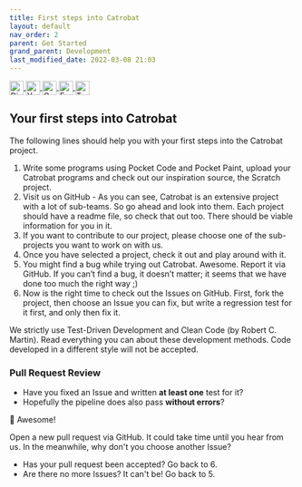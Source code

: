 ```yaml
---
title: First steps into Catrobat
layout: default
nav_order: 2
parent: Get Started
grand_parent: Development
last_modified_date: 2022-03-08 21:03
---
```


<style>
.btn-logo {
width: 25px;
height: 25px; 
vertical-align: middle;
}
</style>

<a href="https://discord.com/invite/tnsePcW8HY" class="btn">
  <img src="../../../../assets/images/discord_logo.svg" alt="Discord Logo" class="btn-logo">
</a>
<a href="https://www.youtube.com/" class="btn">
  <img src="../../../../assets/images/youtube_logo.svg" alt="YouTube Logo" class="btn-logo">
</a>
<a href="https://groups.google.com/g/catrobat" class="btn">
  <img src="../../../../assets/images/google_logo.svg" alt="Google Group Logo" class="btn-logo">
</a>
<a href="https://www.facebook.com/CatrobatPocketCode" class="btn">
  <img src="../../../../assets/images/facebook_logo.svg" alt="Facebook Logo" class="btn-logo">
</a>
<a href="https://twitter.com/Pocket_Code" class="btn">
  <img src="../../../../assets/images/twitter_logo.svg" alt="Twitter Logo" class="btn-logo">
</a>

## Your first steps into Catrobat

The following lines should help you with your first steps into the Catrobat project.

1. Write some programs using Pocket Code and Pocket Paint, upload your Catrobat programs and check out our inspiration source, the Scratch project.
2. Visit us on GitHub - As you can see, Catrobat is an extensive project with a lot of sub-teams. So go ahead and look into them. Each project should have a readme file, so check that out too. There should be viable information for you in it.
3. If you want to contribute to our project, please choose one of the sub-projects you want to work on with us.
4. Once you have selected a project, check it out and play around with it.
5. You might find a bug while trying out Catrobat. Awesome. Report it via GitHub. If you can’t find a bug, it doesn’t matter; it seems that we have done too much the right way ;)
6. Now is the right time to check out the Issues on GitHub. First, fork the project, then choose an Issue you can fix, but write a regression test for it first, and only then fix it.

We strictly use Test-Driven Development and Clean Code (by Robert C. Martin). Read everything you can about these development methods. Code developed in a different style will not be accepted.

### Pull Request Review

- Have you fixed an Issue and written **at least one** test for it?
- Hopefully the pipeline does also pass **without errors**?

🤞 Awesome!

Open a new pull request via GitHub.
It could take time until you hear from us. In the meanwhile, why don't you choose another Issue?

- Has your pull request been accepted? Go back to 6.
- Are there no more Issues? It can't be! Go back to 5.
